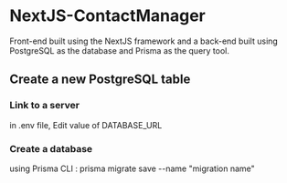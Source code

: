 # NextJS-ContactManager
Front-end built using the NextJS framework and a back-end built using PostgreSQL as the database and Prisma as the query tool.

## Create a new PostgreSQL table
### Link to a server
in .env file, Edit value of DATABASE_URL

### Create a database
using Prisma CLI : prisma migrate save --name "migration name"



